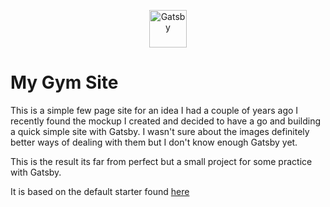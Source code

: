 
<p align="center">
  <a href="https://www.gatsbyjs.org">
    <img alt="Gatsby" src="https://www.gatsbyjs.org/monogram.svg" width="60" />
  </a>
</p>

# My Gym Site

This is a simple few page site for an idea I had a couple of years ago I recently found the mockup I created and decided to have a go and building a quick simple site with Gatsby. I wasn't sure about the images definitely better ways of dealing with them but I don't know enough Gatsby yet.

This is the result its far from perfect but a small project for some practice with Gatsby.

It is based on the default starter found <a href="https://www.gatsbyjs.org/starters/gatsbyjs/gatsby-starter-default/">here</a>
